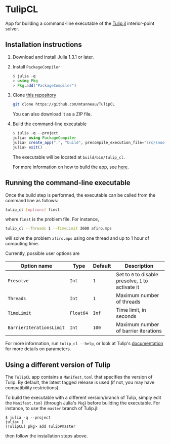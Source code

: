 # TulipCL

App for building a command-line executable of the [Tulip.jl](https://github.com/ds4dm/Tulip.jl) interior-point solver.

## Installation instructions

1. Download and install Julia 1.3.1 or later.

1. Install `PackageCompiler`
    ```julia
    $ julia -q
    > using Pkg
    > Pkg.add("PackageCompiler")
    ```

1. Clone [this repository](https://github.com/mtanneau/TulipCL)
    ```bash
    git clone https://github.com/mtanneau/TulipCL
    ```
    You can also download it as a ZIP file.

1. Build the command-line executable
    ```julia
    $ julia -q --project
    julia> using PackageCompiler
    julia> create_app(".", "build", precompile_execution_file="src/snoop.jl", app_name="tulip_cl");
    julia> exit()
    ```
    The executable will be located at `build/bin/tulip_cl`.

    For more information on how to build the app, see [here](https://julialang.github.io/PackageCompiler.jl/dev/apps/).


## Running the command-line executable

Once the build step is performed, the executable can be called from the command line as follows:
```bash
tulip_cl [options] finst
```
where `finst` is the problem file. For instance,
```bash
tulip_cl --Threads 1 --TimeLimit 3600 afiro.mps
```
will solve the problem `afiro.mps` using one thread and up to 1 hour of computing time.

Currently, possible user options are

| Option name | Type | Default | Description |
|-------------|------|---------|-------------|
| `Presolve`  | `Int`     | `1`   | Set to `0` to disable presolve, `1` to activate it |
| `Threads`   | `Int`     | `1`   | Maximum number of threads |
| `TimeLimit` | `Float64` | `Inf` | Time limit, in seconds |
| `BarrierIterationsLimit` | `Int` | `100` | Maximum number of barrier iterations |

For more information, run `tulip_cl --help`, or look at Tulip's [documentation](https://ds4dm.github.io/Tulip.jl/stable/) for more details on parameters.

## Using a different version of Tulip

The `TulipCL` app contains a `Manifest.toml` that specifies the version of Tulip.
By default, the latest tagged release is used (if not, you may have compatibility restrictions).

To build the executable with a different version/branch of Tulip, simply edit the `Manifest.toml` (through Julia's `Pkg`) before building the executable.
For instance, to use the `master` branch of Tulip.jl:
```
$ julia -q --project
julia> ]
(TulipCL) pkg> add Tulip#master
```
then follow the installation steps above.
